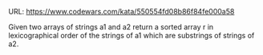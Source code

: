 URL: https://www.codewars.com/kata/550554fd08b86f84fe000a58

Given two arrays of strings a1 and a2 return a sorted array r in lexicographical order of the strings of a1 which are substrings of strings of a2.
